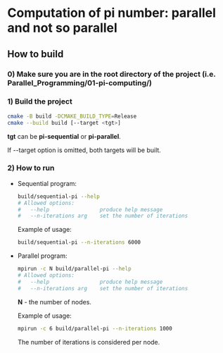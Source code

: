 # Computation of pi number: parallel and not so parallel

## How to build

### 0) Make sure you are in the root directory of the project (i.e. Parallel_Programming/01-pi-computing/)

### 1) Build the project

```bash
cmake -B build -DCMAKE_BUILD_TYPE=Release
cmake --build build [--target <tgt>]
```

**tgt** can be **pi-sequential** or **pi-parallel**.

If --target option is omitted, both targets will be built.

### 2) How to run

- Sequential program:

    ```bash
    build/sequential-pi --help
    # Allowed options:
    #   --help                produce help message
    #   --n-iterations arg    set the number of iterations
    ```

    Example of usage:

    ```bash
    build/sequential-pi --n-iterations 6000
    ```

- Parallel program:

    ```bash
    mpirun -c N build/parallel-pi --help
    # Allowed options:
    #   --help                produce help message
    #   --n-iterations arg    set the number of iterations
    ```

    **N** - the number of nodes.

    Example of usage:

    ```bash
    mpirun -c 6 build/parallel-pi --n-iterations 1000
    ```

    The number of iterations is considered per node.
